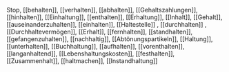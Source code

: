 Stop, [[behalten]], [[verhalten]], [[abhalten]], [[Gehaltszahlungen]], [[hinhalten]], [[Einhaltung]], [[enthalten]], [[Erhaltung]], [[Inhalt]], [[Gehalt]], [[auseinanderzuhalten]], [[einhalten]], [[Haltestelle]]
, [[durchhalten]]
, [[Durchhaltevermögen]], [[Erhalt]], [[fernhalten]], [[standhalten]], [[gefangenzuhalten]], [[nachhaltig]], [[Abtönungspartikeln]], [[Haltung]], [[unterhalten]], [[Buchhaltung]], [[aufhalten]], [[vorenthalten]], [[langanhaltend]], [[Lebenshaltungskosten]], [[festhalten]], [[Zusammenhalt]], [[haltmachen]], [[Instandhaltung]]